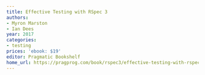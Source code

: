 ```yaml
---
title: Effective Testing with RSpec 3
authors:
- Myron Marston
- Ian Dees
year: 2017
categories:
- testing
prices: 'ebook: $19'
editor: Pragmatic Bookshelf
home_url: https://pragprog.com/book/rspec3/effective-testing-with-rspec-3
---
```

